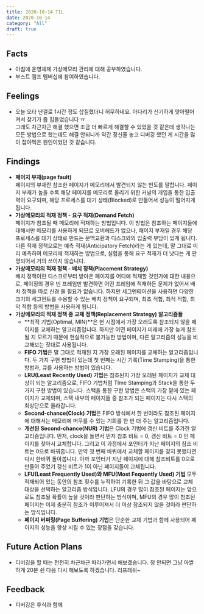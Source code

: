 ```yaml
---
title: 2020-10-14 TIL
date: 2020-10-14
category: "All"
draft: true
---
```


## Facts

- 아침에 운영체제 가상메모리 관리에 대해 공부하였습니다.
- 부스트 캠프 멤버십에 참여하였습니다.

## Feelings

- 오늘 오타 난걸로 1시간 정도 삽질했더니 허무하네요. 아다리가 신기하게 맞아떨어져서 찾기가 좀 힘들었습니다 ㅠ  
  그래도 차근차근 해결 했으면 조금 더 빠르게 해결할 수 있었을 것 같은데 생각나는 모든 방법으로 했는데도 해결 안되니까 약간 정신줄 놓고 디버깅 했던 게 시간을 많이 잡아먹은 원인이었던 것 같습니다.

## Findings

- **페이지 부재(page fault)**  
  페이지의 부재란 참조한 페이지가 메모리에서 발견되지 않는 빈도를 말합니다. 페이지 부재가 높을 수록 해당 페이지를 메모리로 올리기 위한 커널의 개입을 통한 입출력이 요구되며, 해당 프로세스를 대기 상태(Blocked)로 만들어서 성능이 떨어지게 됩니다.
- **가상메모리의 적재 정책 - 요구 적재(Demand Fetch)**  
  페이지가 참조될 때 메모리에 적재하는 방법입니다. 이 방법은 참조하는 페이지들에 대해서만 메모리를 사용하게 되므로 오버헤드가 없으나, 패이지 부재일 경우 해당 프로세스를 대기 상태로 만드는 문맥교환과 디스크와의 입출력 부담이 있게 됩니다. 다른 적재 정책으로는 예측 적재(Anticipatory Fetch)라는 게 있는데, 말 그대로 미리 예측하여 메모리에 적재하는 방법으로, 실험을 통해 요구 적재가 더 낫다는 게 판명되어서 거의 쓰이지 않습니다.
- **가상메모리의 적재 정책 - 배치 정책(Placement Strategy)**  
  배치 정책이란 디스크로부터 받아온 페이지를 어디에 적재할 것인가에 대한 내용으로, 페이징의 경우 빈 프레임만 발견하면 어떤 프레임에 적재하든 문제가 없어서 배치 정책을 따로 신경 쓸 필요가 없습니다. 하지만 세그멘테이션을 사용하면 다양한 크기의 세그먼트를 수용할 수 있는 배치 정책이 요구되며, 최초 적합, 최적 적합, 최악 적합 등의 방법을 사용하게 됩니다.
- **가상메모리의 적재 정책 중 교체 정책(Replacement Strategy) 알고리즘들**  
  - **최적 기법(Optimal, MIN)**은 현 시점에서 가장 오래도록 참조되지 않을 페이지를 교체하는 알고리즘입니다. 하지만 어떤 페이지가 미래에 가장 늦게 참조될 지 모르기 때문에 현실적으로 불가능한 방법이며, 다른 알고리즘의 성능을 비교해보는 잣대로 사용됩니다.
  - **FIFO 기법**은 말 그대로 적재된 지 가장 오래된 페이지를 교체하는 알고리즘입니다. 두 가지 구현 방법이 있는데 첫 번째는 시간 기록(Time Stamping)을 통한 방법과, 큐를 사용하는 방법이 있습니다.
  - **LRU(Least Recently Used) 기법**은 참조된지 가장 오래된 페이지가 교체 대상이 되는 알고리즘으로, FIFO 기법처럼 TIme Stamping과 Stack을 통한 두 가지 구현 방법이 있습니다. 스택을 통한 구현 방법은 스택의 가장 밑에 있는 페이지가 교체되며, 스택 내부의 페이지들 중 참조가 되는 페이지는 다시 스택의 최상단으로 올라갑니다.
  - **Second-chance(Clock)** **기법**은 FIFO 방식에서 한 번이라도 참조된 페이지에 대해서는 메모리에 머무를 수 있는 기회를 한 번 더 주는 알고리즘입니다.
  - **개선된** **Second-chance(NUR)** **기법**은 Clock 기법에 갱신 비트를 추가한 알고리즘입니다. 먼저, clock을 돌면서 먼저 참조 비트 = 0, 갱신 비트 = 0 인 페이지를 찾아서 교체합니다. 그리고 이 과정에서 포인터가 지난 페이지의 참조 비트는 0으로 바꿔줍니다. 만약 첫 번째 바퀴에서 교체할 페이지를 찾지 못했다면 다시 한바퀴 돌아봅니다. 아까 포인터가 지난 페이지에 대해 참조비트를 0으로 만들어 주었기 갱신 비트가 1이 아닌 페이지들이 교체됩니다.
  - **LFU(Least Frequently Used)와 MFU(Most Fequently Used) 기법** 모두 적재되어 있는 동안의 참조 횟수를 누적하여 기록한 뒤 그 값을 바탕으로 교체 대상을 선택하는 알고리즘 방식입니다. LFU의 경우 많이 참조된 페이지는 앞으로도 참조될 확률이 높을 것이라 판단하는 방식이며, MFU의 경우 많이 참조된 페이지는 이제 충분히 참조가 이루어져서 더 이상 참조되지 않을 것이라 판단하는 방식입니다.
  - **페이지 버퍼링(Page Buffering) 기법**은 단순한 교체 기법과 함께 사용되어 페이지의 성능을 향상 시킬 수 있는 장점을 갖습니다.

## Future Action Plans

- 디버깅을 할 때는 천천히 차근차근 따라가면서 해보겠습니다. 정 안되면 그냥 아쌀하게 20분 쉰 다음 다시 해보도록 하겠습니다. 리프레쉬~

## Feedback

- 디버깅은 휴식과 함께
